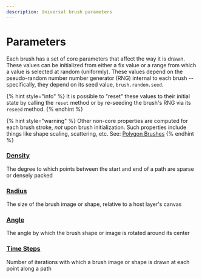 ```yaml
---
description: Universal brush parameters
---
```


# Parameters

Each brush has a set of core parameters that affect the way it is drawn. These values can be initialized  from either a fix value or a range from which a value is selected at random \(uniformly\). These values depend on  the pseudo-random number number generator \(RNG\) internal to each brush -- specifically, they depend on its seed value, `brush.random.seed`.

{% hint style="info" %}
It is possible to "reset" these values to their initial state by calling the `reset` method or by re-seeding the brush's RNG via its `reseed` method. 
{% endhint %}

{% hint style="warning" %}
Other non-core properties are computed for each brush stroke, _not_ upon brush initialization. Such properties include things like shape scaling, scattering, etc. See: [Polygon Brushes](../brush-types/polygon-brushes/)
{% endhint %}

### [Density](density.md)

The degree to which points between the start and end of a path are sparse or densely packed

### [Radius](radius.md)

The size of the brush image or shape, relative to a host layer's canvas

### [Angle](angle.md)

The angle by which the brush shape or image is rotated around its center

### [Time Steps](time-steps.md)

Number of iterations with which a brush image or shape is drawn at each point along a path

